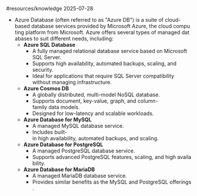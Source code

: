 #resources/knowledge 
2025-07-28

- Azure Database (often referred to as "Azure DB") is a suite of cloud-based database services provided by Microsoft Azure, the cloud computing platform from Microsoft. Azure offers several types of managed databases to suit different needs, including:
	- **Azure SQL Database** 
		- A fully managed relational database service based on Microsoft SQL Server.
		- Supports high availability, automated backups, scaling, and security.
		- Ideal for applications that require SQL Server compatibility without managing infrastructure.
	- **Azure Cosmos DB**
	    - A globally distributed, multi-model NoSQL database.
	    - Supports document, key-value, graph, and column-family data models.
	    - Designed for low-latency and scalable workloads.
	- **Azure Database for MySQL**
        - A managed MySQL database service.
	    - Includes built-in high availability, automated backups, and scaling.
	- **Azure Database for PostgreSQL**
        - A managed PostgreSQL database service.
	    - Supports advanced PostgreSQL features, scaling, and high availability.
	- **Azure Database for MariaDB**
        - A managed MariaDB database service.
	    - Provides similar benefits as the MySQL and PostgreSQL offerings.